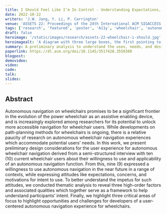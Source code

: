 ```yaml
---
title: I Should Feel Like I’m In Control - Understanding Expectations, Concerns, and Motivations for the Use of Autonomous Navigation on Wheelchairs
date: 2022-10-22
writers: 'J.W. Jang, Y. Li, P. Carrington'
venue: 'ASSETS 22: Proceedings of the 24th International ACM SIGACCESS Conference on Computers and Accessibility'
tags: ['research', 'featured', 'poster', 'A11y', 'wheelchair', 'autonomous navigation']
draft: false
heroimage: '/static/images/research/assets-22-wheelchair-i-should.jpg'
heroimagealt: 'A diagram with three large boxes, the first pointing to the second, and the second pointing to the third. The first box is labeled Factors, and has three smaller sub-boxes labeled Intrinsic, Chair-Centered, and Extrinsic. The second large box is called Attitudes, and contains the words expectations, concerns, and motivations. The last box contains the phrase "Intent to Use Autonomous Wheelchair Navigation.'
summary: A preliminary analysis to understand the uses, needs, and design considerations for an autonomous wheelchair navigation UX.
paperlink: https://dl.acm.org/doi/10.1145/3517428.3550380
blogpost:
demovideo:
video:
code:
talk:
slides:
---
```


## Abstract

Autonomous navigation on wheelchairs promises to be a significant frontier in the evolution of the power wheelchair as an assistive enabling device, and is increasingly explored among researchers for its potential to unlock more accessible navigation for wheelchair users. While developments on path-planning methods for wheelchairs is ongoing, there is a relative paucity of research on autonomous wheelchair navigation experiences which accommodate potential users’ needs. In this work, we present preliminary design considerations for the user experience for autonomous wheelchair navigation derived from a semi-structured interview with ten (10) current wheelchair users about their willingness to use and applicability of an autonomous navigation function. From this, nine (9) expressed a willingness to use autonomous navigation in the near future in a range of contexts, while expressing attitudes like expectations, concerns, and motivations for intent to use. To better understand the impetus for such attitudes, we conducted thematic analysis to reveal three high-order factors and associated qualities which together serve as a framework to help understand participants’ intent. Finally, we highlight three critical areas of focus to highlight opportunities and challenges for developers of a user-centered autonomous navigation experience for wheelchairs.

